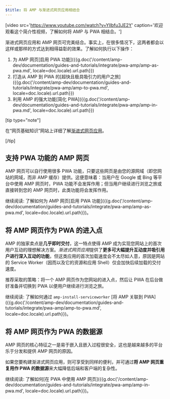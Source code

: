 ```yaml
---
$title: 将 AMP 与渐进式网页应用相结合
---
```


[video src='https://www.youtube.com/watch?v=Yllbfu3JE2Y' caption='欢迎观看这个简介性视频，了解如何将 AMP 与 PWA 相结合。']

渐进式网页应用和 AMP 网页可完美结合。事实上，在很多情况下，这两者都会以这样或那样的方式达到相得益彰的效果。了解如何执行以下操作：

1. 为 AMP 网页[启用 PWA 功能]({{g.doc('/content/amp-dev/documentation/guides-and-tutorials/integrate/pwa-amp/amp-as-pwa.md', locale=doc.locale).url.path}})
2. 打造从 AMP 到 PWA 的[超快且极具吸引力的用户之旅]({{g.doc('/content/amp-dev/documentation/guides-and-tutorials/integrate/pwa-amp/amp-to-pwa.md', locale=doc.locale).url.path}})
3. 利用 AMP 的强大功能[简化 PWA]({{g.doc('/content/amp-dev/documentation/guides-and-tutorials/integrate/pwa-amp/amp-in-pwa.md', locale=doc.locale).url.path}})

[tip type="note"]

在“网页基础知识”网站上详细了解[渐进式网页应用](https://developers.google.com/web/progressive-web-apps/)。

[/tip]

## 支持 PWA 功能的 AMP 网页

AMP 网页可以自行使用很多 PWA 功能，只要这些网页是由您的源网域（即您网站的网域，而非 AMP 缓存）提供。这便意味着：当用户在 Google 或 Bing 等平台中使用 AMP 网页时，PWA 功能不会发挥作用；但当用户继续进行浏览之旅或直接转到您的 AMP 网页时，此类功能将会发挥作用。

继续阅读: 了解如何为 AMP 网页[启用 PWA 功能]({{g.doc('/content/amp-dev/documentation/guides-and-tutorials/integrate/pwa-amp/amp-as-pwa.md', locale=doc.locale).url.path}})。

## 将 AMP 网页作为 PWA 的进入点

AMP 的独家卖点是**几乎即时交付**，这一特点使得 AMP 成为实现您网站上的首次用户互动的理想解决方案。*渐进式网页应用*提供了**更多可大幅提升互动度并吸引用户进行深入互动的功能**，但这类应用的首次加载速度会不太尽如人意，原因是网站的 Service Worker（因而以及它的资源和应用 Shell）仅会加快后续加载的交付速度。

推荐采取的策略：将一个 AMP 网页作为您网站的进入点，然后让 PWA 在后台做好准备并切换到 PWA 以便用户继续进行浏览之旅。

继续阅读: 了解如何通过 `amp-install-serviceworker` [将 AMP 关联到 PWA]({{g.doc('/content/amp-dev/documentation/guides-and-tutorials/integrate/pwa-amp/amp-to-pwa.md', locale=doc.locale).url.path}})。

## 将 AMP 网页作为 PWA 的数据源

AMP 网页的核心特征之一是易于嵌入且嵌入过程很安全，这也是越来越多的平台乐于分发和提供 AMP 网页的原因。

如果您要构建渐进式网页应用，则可享受到同样的便利，并可通过**将 AMP 网页重复用作 PWA 的数据源**来大幅降低后端和客户端的复杂性。

继续阅读: 了解如何[在 PWA 中使用 AMP 网页]({{g.doc('/content/amp-dev/documentation/guides-and-tutorials/integrate/pwa-amp/amp-in-pwa.md', locale=doc.locale).url.path}})。
